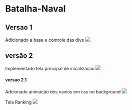 # Batalha-Naval
## Versao 1
 Adicionado a base e controle das divs
![](https://github.com/Romenildo/Batalha-Naval/blob/master/imgs/v1.png)

## versão 2
 Implementado tela principal de inicalizacao
![](https://github.com/Romenildo/Batalha-Naval/blob/master/imgs/v2-telaInicio.gif)

#### versao 2.1
 Adcionado animacão dos navios em css no background
![](https://github.com/Romenildo/Batalha-Naval/blob/master/imgs/v2.1-telaInicio.gif)
   
Tela Ranking
![](https://github.com/Romenildo/Batalha-Naval/blob/master/imgs/v2-telaRanking.PNG)
